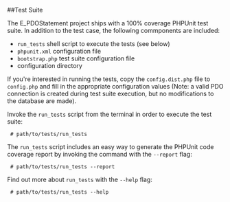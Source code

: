 ##Test Suite

The E_PDOStatement project ships with a 100% coverage PHPUnit test suite. In addition to the test case, the following commponents are included:

- `run_tests` shell script to execute the tests (see below)
- `phpunit.xml` configuration file
- `bootstrap.php` test suite configuration file
- configuration directory

If you're interested in running the tests, copy the `config.dist.php` file to `config.php` and fill in the appropriate configuration values (Note: a valid PDO connection is created during test suite execution, but no modifications to the database are made).

Invoke the `run_tests` script from the terminal in order to execute the test suite:

```
 # path/to/tests/run_tests
```

The `run_tests` script includes an easy way to generate the PHPUnit code coverage report by invoking the command with the `--report` flag:

```
 # path/to/tests/run_tests --report
```

Find out more about `run_tests` with the `--help` flag:

```
 # path/to/tests/run_tests --help
```
